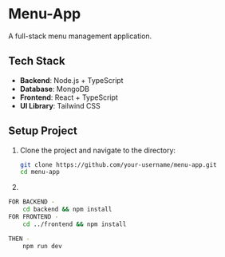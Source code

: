 # Menu-App

A full-stack menu management application.

## Tech Stack

- **Backend**: Node.js + TypeScript
- **Database**: MongoDB
- **Frontend**: React + TypeScript
- **UI Library**: Tailwind CSS

## Setup Project

1. Clone the project and navigate to the directory:
   ```bash
   git clone https://github.com/your-username/menu-app.git
   cd menu-app
2.  
```bash
FOR BACKEND - 
    cd backend && npm install
FOR FRONTEND -
    cd ../frontend && npm install

THEN -
    npm run dev
